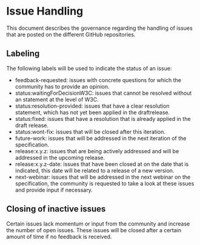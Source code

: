 # Issue Handling
This document describes the governance regarding the handling of issues that are posted on the different GitHub repositories.

## Labeling
The following labels will be used to indicate the status of an issue:
- feedback-requested: issues with concrete questions for which the community has to provide an opinion.
- status:waitingForDecisionW3C: issues that cannot be resolved without an statement at the level of W3C.
- status:resolution-provided: issues that have a clear resolution statement, which has not yet been applied in the draftrelease.
- status:fixed: issues that have a resolution that is already applied in the draft release.
- status:wont-fix: issues that will be closed after this iteration.
- future-work: issues that will be addressed in the next iteration of the specification.
- release:x.y.z: issues that are being actively addressed and will be addressed in the upcoming release.
- release:x.y.z-date: issues that have been closed at on the date that is indicated, this date will be related to a release of a new version.
- next-webinar: issues that will be addressed in the next webinar on the specification, the community is requested to take a look at these issues and provide input if necessary.

## Closing of inactive issues
Certain issues lack momentum or input from the community and increase the number of open
issues. These issues will be closed after a certain amount of time if no feedback is received.
